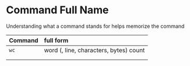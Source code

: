 # Command Full Name

Understanding what a command stands for helps memorize the command

| Command | full form                              |
| ------- | :------------------------------------- |
| `wc`    | word (, line, characters, bytes) count |
|         |                                        |
|         |                                        |

